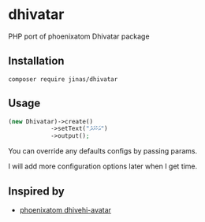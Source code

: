 # dhivatar
PHP port of phoenixatom Dhivatar package


## Installation

```
composer require jinas/dhivatar
```

## Usage

```php
(new Dhivatar)->create()
            ->setText("އަހުމަދު")
            ->output();
```

You can override any defaults configs by passing params.

I will add more configuration options later when I get time.

## Inspired by

- [phoenixatom dhivehi-avatar](https://github.com/phoenixatom/dhivehi-avatar)
